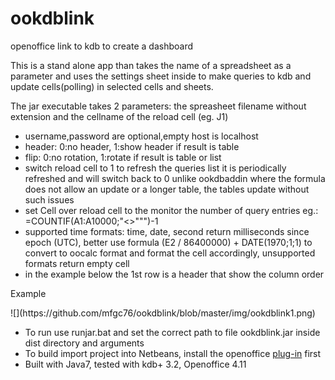 # ookdblink
openoffice link to kdb to create a dashboard

<p>This is a stand alone app than takes the name of a
spreadsheet as a parameter and uses the settings sheet inside
to make queries to kdb and update cells(polling) in selected
cells and sheets.</p>

The jar executable takes 2 parameters: the spreasheet filename without extension and the cellname of the reload cell (eg. J1) 

- username,password are optional,empty host is localhost
- header: 0:no header, 1:show header if result is table
- flip: 0:no rotation, 1:rotate if result is table or list
- switch reload cell to 1 to refresh the queries list
  it is periodically refreshed and will switch back to 0
  unlike ookdbaddin where the formula does not allow an update
  or a longer table, the tables update without such issues 
- set Cell over reload cell to the monitor the number of query entries eg.: =COUNTIF(A1:A10000;"<>""")-1
- supported time formats: time, date, second return milliseconds
  since epoch (UTC), better use formula (E2 / 86400000) + DATE(1970;1;1) to convert to oocalc format and format the cell accordingly, unsupported formats return empty cell
- in the example below the 1st row is a header that show the column order

<p>Example</p>
![<oocalc image>](https://github.com/mfgc76/ookdblink/blob/master/img/ookdblink1.png)

- To run use runjar.bat and set the correct path to file ookdblink.jar inside dist directory and arguments
- To build import project into Netbeans, install the openoffice [plug-in](https://wiki.openoffice.org/wiki/OpenOffice_NetBeans_Integration#NetBeans_8.x_and_Apache_OpenOffice_4.1.x) first
- Built with Java7, tested with kdb+ 3.2, Openoffice 4.11
